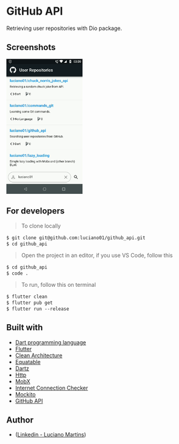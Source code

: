 # GitHub API
Retrieving user repositories with Dio package.

## Screenshots
<p float="left">
  <img width="200" src="https://github.com/luciano01/github_api/blob/master/assets/screenshots/Home.png">
</p>

## For developers
> To clone locally
```
$ git clone git@github.com:luciano01/github_api.git
$ cd github_api
```
> Open the project in an editor, if you use VS Code, follow this
```
$ cd github_api
$ code .
```

> To run, follow this on terminal
```
$ flutter clean
$ flutter pub get
$ flutter run --release
```

## Built with
- [Dart programming language](https://dart.dev/)
- [Flutter](https://flutter.dev/)
- [Clean Architecture](https://blog.cleancoder.com/uncle-bob/2012/08/13/the-clean-architecture.html)
- [Equatable](https://pub.dev/packages/equatable)
- [Dartz](https://pub.dev/packages/dartz)
- [Http](https://pub.dev/packages/http)
- [MobX](https://pub.dev/packages/mobx)
- [Internet Connection Checker](https://pub.dev/packages/internet_connection_checker)
- [Mockito](https://pub.dev/packages/mockito)
- [GitHub API](https://docs.github.com/en/rest)

## Author
- ([Linkedin - Luciano Martins](https://br.linkedin.com/in/luciano01))